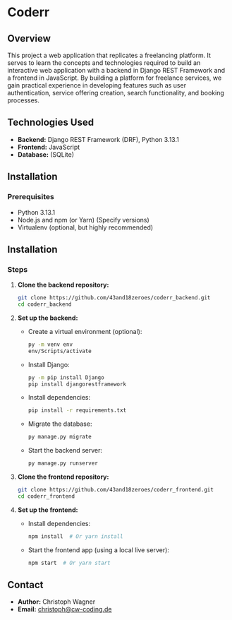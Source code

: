 # Coderr

## Overview

This project a web application that replicates a freelancing platform. It serves to learn the concepts and technologies required to build an interactive web application with a backend in Django REST Framework and a frontend in JavaScript. By building a platform for freelance services, we gain practical experience in developing features such as user authentication, service offering creation, search functionality, and booking processes.

## Technologies Used

*   **Backend:** Django REST Framework (DRF), Python 3.13.1
*   **Frontend:** JavaScript
*   **Database:** (SQLite)

## Installation

### Prerequisites

*   Python 3.13.1
*   Node.js and npm (or Yarn) (Specify versions)
*   Virtualenv (optional, but highly recommended)

## Installation

### Steps

1.  **Clone the backend repository:**
    ```bash
    git clone https://github.com/43and18zeroes/coderr_backend.git
    cd coderr_backend
    ```

2.  **Set up the backend:**
    *   Create a virtual environment (optional):
        ```bash
        py -m venv env
        env/Scripts/activate
        ```
    *   Install Django:
        ```bash
        py -m pip install Django
        pip install djangorestframework
        ```
    *   Install dependencies:
        ```bash
        pip install -r requirements.txt
        ```
    *   Migrate the database:
        ```bash
        py manage.py migrate
        ```
    *   Start the backend server:
        ```bash
        py manage.py runserver
        ```

3.  **Clone the frontend repository:**
    ```bash
    git clone https://github.com/43and18zeroes/coderr_frontend.git
    cd coderr_frontend
    ```

4.  **Set up the frontend:**
    *   Install dependencies:
        ```bash
        npm install  # Or yarn install
        ```
    *   Start the frontend app (using a local live server):
        ```bash
        npm start  # Or yarn start
        ```

## Contact

*   **Author:** Christoph Wagner
*   **Email:** christoph@cw-coding.de
